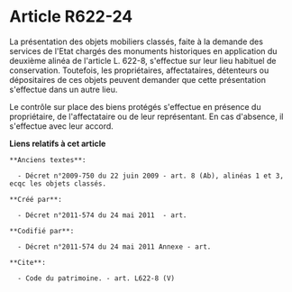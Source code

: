 # Article R622-24

La présentation des objets mobiliers classés, faite à la demande des services de l'Etat chargés des monuments historiques en
application du deuxième alinéa de l'article L. 622-8, s'effectue sur leur lieu habituel de conservation. Toutefois, les
propriétaires, affectataires, détenteurs ou dépositaires de ces objets peuvent demander que cette présentation s'effectue
dans un autre lieu. 

Le contrôle sur place des biens protégés s'effectue en présence du propriétaire, de l'affectataire ou de leur représentant.
En cas d'absence, il s'effectue avec leur accord.

**Liens relatifs à cet article**

	**Anciens textes**:

	  - Décret n°2009-750 du 22 juin 2009 - art. 8 (Ab), alinéas 1 et 3, ecqc les objets classés.

	**Créé par**:

	  - Décret n°2011-574 du 24 mai 2011  - art.

	**Codifié par**:

	  - Décret n°2011-574 du 24 mai 2011 Annexe - art.

	**Cite**:

	  - Code du patrimoine. - art. L622-8 (V)
